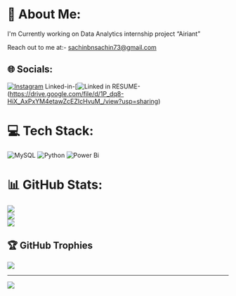# 💫 About Me:
I'm Currently working on Data Analytics internship project “Airiant”

Reach out to me at:- sachinbnsachin73@gmail.com


## 🌐 Socials:
 [![Instagram](https://img.shields.io/badge/Instagram-%23E4405F.svg?logo=Instagram&logoColor=white)](https://instagram.com/sacchu_.g.o.w.d.a) Linked-in-[![Linked in](www.linkedin.com/in/sachin-b-n-3b7273203)
       RESUME-(https://drive.google.com/file/d/1P_dq8-HiX_AxPxYM4etawZcEZIcHvuM_/view?usp=sharing)

# 💻 Tech Stack:
![MySQL](https://img.shields.io/badge/mysql-4479A1.svg?style=for-the-badge&logo=mysql&logoColor=white) ![Python](https://img.shields.io/badge/python-3670A0?style=for-the-badge&logo=python&logoColor=ffdd54) ![Power Bi](https://img.shields.io/badge/power_bi-F2C811?style=for-the-badge&logo=powerbi&logoColor=black)
# 📊 GitHub Stats:
![](https://github-readme-stats.vercel.app/api?username=SachinBN10&theme=blue-green&hide_border=false&include_all_commits=true&count_private=true)<br/>
![](https://github-readme-streak-stats.herokuapp.com/?user=SachinBN10&theme=blue-green&hide_border=false)<br/>
![](https://github-readme-stats.vercel.app/api/top-langs/?username=SachinBN10&theme=blue-green&hide_border=false&include_all_commits=true&count_private=true&layout=compact)

## 🏆 GitHub Trophies
![](https://github-profile-trophy.vercel.app/?username=SachinBN10&theme=radical&no-frame=false&no-bg=true&margin-w=4)

---
[![](https://visitcount.itsvg.in/api?id=SachinBN10&icon=0&color=0)](https://visitcount.itsvg.in)

<!-- Proudly created with GPRM ( https://gprm.itsvg.in ) -->
